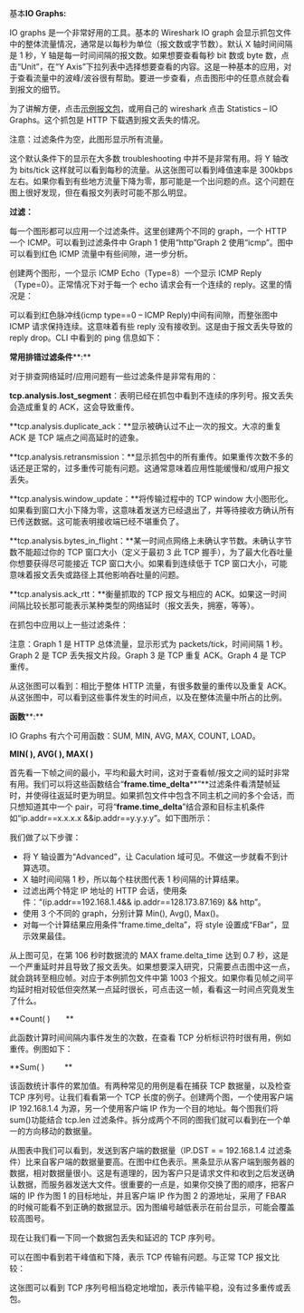 基本**IO Graphs:**

IO graphs 是一个非常好用的工具。基本的 Wireshark IO graph 会显示抓包文件中的整体流量情况，通常是以每秒为单位（报文数或字节数）。默认 X 轴时间间隔是 1 秒，Y 轴是每一时间间隔的报文数。如果想要查看每秒 bit 数或 byte 数，点击“Unit”，在“Y Axis”下拉列表中选择想要查看的内容。这是一种基本的应用，对于查看流量中的波峰/波谷很有帮助。要进一步查看，点击图形中的任意点就会看到报文的细节。

为了讲解方便，点击[示例报文包](https://www.cloudshark.org/captures/d6f9e83699c8)，或用自己的 wireshark 点击 Statistics – IO Graphs。这个抓包是 HTTP 下载遇到报文丢失的情况。

注意：过滤条件为空，此图形显示所有流量。

这个默认条件下的显示在大多数 troubleshooting 中并不是非常有用。将 Y 轴改为 bits/tick 这样就可以看到每秒的流量。从这张图可以看到峰值速率是 300kbps 左右。如果你看到有些地方流量下降为零，那可能是一个出问题的点。这个问题在图上很好发现，但在看报文列表时可能不那么明显。

**过滤：**

每一个图形都可以应用一个过滤条件。这里创建两个不同的 graph，一个 HTTP 一个 ICMP。可以看到过滤条件中 Graph 1 使用“http”Graph 2 使用“icmp”。图中可以看到红色 ICMP 流量中有些间隙，进一步分析。

创建两个图形，一个显示 ICMP Echo（Type=8）一个显示 ICMP Reply（Type=0）。正常情况下对于每一个 echo 请求会有一个连续的 reply。这里的情况是：

可以看到红色脉冲线(icmp type==0 – ICMP Reply)中间有间隙，而整张图中 ICMP 请求保持连续。这意味着有些 reply 没有接收到。这是由于报文丢失导致的 reply drop。CLI 中看到的 ping 信息如下：

**常用排错过滤条件****:**

对于排查网络延时/应用问题有一些过滤条件是非常有用的：

**tcp.analysis.lost_segment**：表明已经在抓包中看到不连续的序列号。报文丢失会造成重复的 ACK，这会导致重传。

**tcp.analysis.duplicate_ack：**显示被确认过不止一次的报文。大凉的重复 ACK 是 TCP 端点之间高延时的迹象。

**tcp.analysis.retransmission：**显示抓包中的所有重传。如果重传次数不多的话还是正常的，过多重传可能有问题。这通常意味着应用性能缓慢和/或用户报文丢失。

**tcp.analysis.window_update：**将传输过程中的 TCP window 大小图形化。如果看到窗口大小下降为零，这意味着发送方已经退出了，并等待接收方确认所有已传送数据。这可能表明接收端已经不堪重负了。

**tcp.analysis.bytes_in_flight：**某一时间点网络上未确认字节数。未确认字节数不能超过你的 TCP 窗口大小（定义于最初 3 此 TCP 握手），为了最大化吞吐量你想要获得尽可能接近 TCP 窗口大小。如果看到连续低于 TCP 窗口大小，可能意味着报文丢失或路径上其他影响吞吐量的问题。

**tcp.analysis.ack_rtt：**衡量抓取的 TCP 报文与相应的 ACK。如果这一时间间隔比较长那可能表示某种类型的网络延时（报文丢失，拥塞，等等）。

在抓包中应用以上一些过滤条件：

注意：Graph 1 是 HTTP 总体流量，显示形式为 packets/tick，时间间隔 1 秒。Graph 2 是 TCP 丢失报文片段。Graph 3 是 TCP 重复 ACK。Graph 4 是 TCP 重传。

从这张图可以看到：相比于整体 HTTP 流量，有很多数量的重传以及重复 ACK。从这张图中，可以看到这些事件发生的时间点，以及在整体流量中所占的比例。

**函数****:**

IO Graphs 有六个可用函数：SUM, MIN, AVG, MAX, COUNT, LOAD。

**MIN( ), AVG( ), MAX( )**

首先看一下帧之间的最小，平均和最大时间，这对于查看帧/报文之间的延时非常有用。我们可以将这些函数结合“**frame.time_delta****”**过滤条件看清楚帧延时，并使得往返延时更为明显。如果抓包文件中包含不同主机之间的多个会话，而只想知道其中一个 pair，可将“**frame.time_delta**”结合源和目标主机条件如“ip.addr==x.x.x.x &&ip.addr==y.y.y.y”。如下图所示：

我们做了以下步骤：

*   将 Y 轴设置为“Advanced”，让 Caculation 域可见。不做这一步就看不到计算选项。
*   X 轴时间间隔 1 秒，所以每个柱状图代表 1 秒间隔的计算结果。
*   过滤出两个特定 IP 地址的 HTTP 会话，使用条件：“(ip.addr==192.168.1.4&& ip.addr==128.173.87.169) && http”。
*   使用 3 个不同的 graph，分别计算 Min(), Avg(), Max()。
*   对每一个计算结果应用条件“frame.time_delta”，将 style 设置成“FBar”，显示效果最佳。

从上图可见，在第 106 秒时数据流的 MAX frame.delta_time 达到 0.7 秒，这是一个严重延时并且导致了报文丢失。如果想要深入研究，只需要点击图中这一点，就会跳转至相应帧。对应于本例抓包文件中第 1003 个报文。如果你看见帧之间平均延时相对较低但突然某一点延时很长，可点击这一帧，看看这一时间点究竟发生了什么。

**Count( )       **

此函数计算时间间隔内事件发生的次数，在查看 TCP 分析标识符时很有用，例如重传。例图如下：

**Sum( )         **

该函数统计事件的累加值。有两种常见的用例是看在捕获 TCP 数据量，以及检查 TCP 序列号。让我们看看第一个 TCP 长度的例子。创建两个图，一个使用客户端 IP 192.168.1.4 为源，另一个使用客户端 IP 作为一个目的地址。每个图我们将 sum()功能结合 tcp.len 过滤条件。拆分成两个不同的图我们就可以看到在一个单一的方向移动的数据量。

从图表中我们可以看到，发送到客户端的数据量（IP.DST = = 192.168.1.4 过滤条件）比来自客户端的数据量要高。在图中红色表示。黑条显示从客户端到服务器的数据，相对数据量很小。这是有道理的，因为客户只是请求文件和收到之后发送确认数据，而服务器发送大文件。很重要的一点是，如果你交换了图的顺序，把客户端的 IP 作为图 1 的目标地址，并且客户端 IP 作为图 2 的源地址，采用了 FBAR 的时候可能看不到正确的数据显示。因为图编号越低表示在前台显示，可能会覆盖较高图号。

现在让我们看一下同一个数据包丢失和延迟的 TCP 序列号。

可以在图中看到若干峰值和下降，表示 TCP 传输有问题。与正常 TCP 报文比较：

这张图可以看到 TCP 序列号相当稳定地增加，表示传输平稳，没有过多重传或丢包。